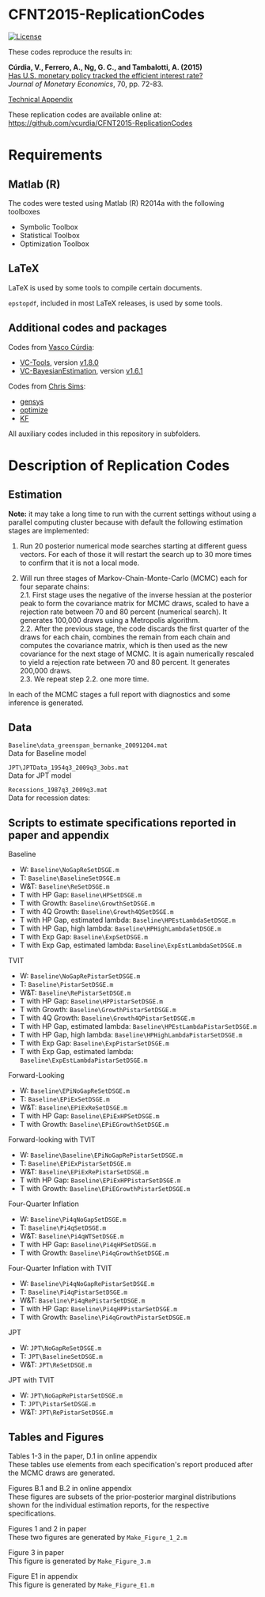 # CFNT2015-ReplicationCodes

[![License](https://img.shields.io/badge/license-BSD%203--clause-green.svg)](https://github.com/vcurdia/CFNT2015-ReplicationCodes/blob/master/LICENSE)

These codes reproduce the results in:

**Cúrdia, V., Ferrero, A., Ng, G. C., and Tambalotti, A. (2015)**  
[Has U.S. monetary policy tracked the efficient interest rate?](http://www.sciencedirect.com/science/article/pii/S0304393214001457)  
*Journal of Monetary Economics*, 70, pp. 72-83.

[Technical Appendix](https://github.com/vcurdia/CFNT2015-ReplicationCodes/blob/master/CFNT2015_Appendix.pdf)

These replication codes are available online at:  
https://github.com/vcurdia/CFNT2015-ReplicationCodes

# Requirements

## Matlab (R)
The codes were tested using Matlab (R) R2014a with the following toolboxes
- Symbolic Toolbox
- Statistical Toolbox
- Optimization Toolbox

## LaTeX
LaTeX is used by some tools to compile certain documents.

`epstopdf`, included in most LaTeX releases, is used by some tools.

## Additional codes and packages

Codes from 
[Vasco Cúrdia](http://www.frbsf.org/economic-research/economists/vasco-curdia/):
- [VC-Tools](https://github.com/vcurdia/VC-Tools), 
  version 
  [v1.8.0](https://github.com/vcurdia/VC-Tools/releases/tag/v1.8.0)
- [VC-BayesianEstimation](https://github.com/vcurdia/VC-BayesianEstimation),
  version
  [v1.6.1](https://github.com/vcurdia/VC-BayesianEstimation/releases/tag/v1.6.1)
  
Codes from [Chris Sims](http://www.princeton.edu/~sims/):
- [gensys](http://sims.princeton.edu/yftp/gensys/)
- [optimize](http://dge.repec.org/codes/sims/optimize/)
- [KF](http://sims.princeton.edu/yftp/Times09/KFmatlab/)

All auxiliary codes included in this repository in subfolders.


# Description of Replication Codes

## Estimation

**Note:** it may take a long time to run with the current settings without
using a parallel computing cluster because with default the following
estimation stages are implemented:

1. Run 20 posterior numerical mode searches starting at different guess
vectors. For each of those it will restart the search up to 30 more times to
confirm that it is not a local mode.

2. Will run three stages of Markov-Chain-Monte-Carlo (MCMC) each for four
   separate chains:  
	2.1. First stage uses the negative of the inverse hessian at the posterior
peak to form the covariance matrix for MCMC draws, scaled to have a rejection
rate between 70 and 80 percent (numerical search). It generates
100,000 draws using a Metropolis algorithm.  
	2.2. After the previous stage, the code discards the first quarter of the
draws for each chain, combines the remain from each chain and computes the
covariance matrix, which is then used as the new covariance for the next stage
of MCMC. It is again numerically rescaled to yield a rejection rate between 70
and 80 percent. It generates 200,000 draws.  
	2.3. We repeat step 2.2. one more time.

In each of the MCMC stages a full report with diagnostics and some inference is
generated. 


## Data

`Baseline\data_greenspan_bernanke_20091204.mat`  
Data for Baseline model

`JPT\JPTData_1954q3_2009q3_3obs.mat`  
Data for JPT model

`Recessions_1987q3_2009q3.mat`  
Data for recession dates: 


## Scripts to estimate specifications reported in paper and appendix

Baseline
- W: `Baseline\NoGapReSetDSGE.m`
- T: `Baseline\BaselineSetDSGE.m`
- W&T: `Baseline\ReSetDSGE.m`
- T with HP Gap: `Baseline\HPSetDSGE.m`
- T with Growth: `Baseline\GrowthSetDSGE.m`
- T with 4Q Growth: `Baseline\Growth4QSetDSGE.m`
- T with HP Gap, estimated lambda: `Baseline\HPEstLambdaSetDSGE.m`
- T with HP Gap, high lambda: `Baseline\HPHighLambdaSetDSGE.m`
- T with Exp Gap: `Baseline\ExpSetDSGE.m`
- T with Exp Gap, estimated lambda: `Baseline\ExpEstLambdaSetDSGE.m`

TVIT
- W: `Baseline\NoGapRePistarSetDSGE.m`
- T: `Baseline\PistarSetDSGE.m`
- W&T: `Baseline\RePistarSetDSGE.m`
- T with HP Gap: `Baseline\HPPistarSetDSGE.m`
- T with Growth: `Baseline\GrowthPistarSetDSGE.m`
- T with 4Q Growth: `Baseline\Growth4QPistarSetDSGE.m`
- T with HP Gap, estimated lambda: `Baseline\HPEstLambdaPistarSetDSGE.m`
- T with HP Gap, high lambda: `Baseline\HPHighLambdaPistarSetDSGE.m`
- T with Exp Gap: `Baseline\ExpPistarSetDSGE.m`
- T with Exp Gap, estimated lambda: `Baseline\ExpEstLambdaPistarSetDSGE.m`

Forward-Looking
- W: `Baseline\EPiNoGapReSetDSGE.m`
- T: `Baseline\EPiExSetDSGE.m`
- W&T: `Baseline\EPiExReSetDSGE.m`
- T with HP Gap: `Baseline\EPiExHPSetDSGE.m`
- T with Growth: `Baseline\EPiEGrowthSetDSGE.m`

Forward-looking with TVIT
- W: `Baseline\Baseline\EPiNoGapRePistarSetDSGE.m`
- T: `Baseline\EPiExPistarSetDSGE.m`
- W&T: `Baseline\EPiExRePistarSetDSGE.m`
- T with HP Gap: `Baseline\EPiExHPPistarSetDSGE.m`
- T with Growth: `Baseline\EPiEGrowthPistarSetDSGE.m`

Four-Quarter Inflation
- W: `Baseline\Pi4qNoGapSetDSGE.m`
- T: `Baseline\Pi4qSetDSGE.m`
- W&T: `Baseline\Pi4qWTSetDSGE.m`
- T with HP Gap: `Baseline\Pi4qHPSetDSGE.m`
- T with Growth: `Baseline\Pi4qGrowthSetDSGE.m`

Four-Quarter Inflation with TVIT
- W: `Baseline\Pi4qNoGapRePistarSetDSGE.m`
- T: `Baseline\Pi4qPistarSetDSGE.m`
- W&T: `Baseline\Pi4qRePistarSetDSGE.m`
- T with HP Gap: `Baseline\Pi4qHPPistarSetDSGE.m`
- T with Growth: `Baseline\Pi4qGrowthPistarSetDSGE.m`

JPT
- W: `JPT\NoGapReSetDSGE.m`
- T: `JPT\BaselineSetDSGE.m`
- W&T: `JPT\ReSetDSGE.m`

JPT with TVIT
- W: `JPT\NoGapRePistarSetDSGE.m`
- T: `JPT\PistarSetDSGE.m`
- W&T: `JPT\RePistarSetDSGE.m`


## Tables and Figures

Tables 1-3 in the paper, D.1 in online appendix  
These tables use elements from each specification's report produced after the
MCMC draws are generated.

Figures B.1 and B.2 in online appendix  
These figures are subsets of the prior-posterior marginal distributions shown
for the individual estimation reports, for the respective specifications.

Figures 1 and 2 in paper  
These two figures are generated by `Make_Figure_1_2.m`

Figure 3 in paper  
This figure is generated by `Make_Figure_3.m`

Figure E1 in appendix  
This figure is generated by `Make_Figure_E1.m`

